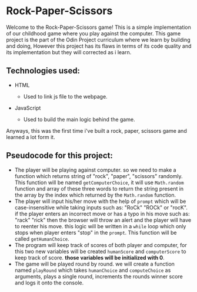 # Rock-Paper-Scissors

Welcome to the Rock-Paper-Scissors game! This is a simple implementation of our childhood game where you play against the computer. This game project is the part of the Odin Project curriculum where we learn by building and doing, However this project has its flaws in terms of its code quality and its implementation but they will corrected as i learn.

## Technologies used:

- HTML

  - Used to link js file to the webpage.

- JavaScript
  - Used to build the main logic behind the game.

Anyways, this was the first time i've built a rock, paper, scissors game and learned a lot form it.

## Pseudocode for this project:

- The player will be playing against computer. so we need to make a function which returns string of "rock", "paper", "scissors" randomly. This function will be named `getComputerChoice`, it will use `Math.random` function and array of these three words to return the string present in the array by the index which returned by the `Math.random` function.
- The player will input his/her move with the help of `prompt` which will be case-insensitive while taking inputs such as: "RoCk" "ROCk" or "rocK". if the player enters an incorrect move or has a typo in his move such as: "rack" "rick" then the browser will throw an alert and the player will have to reenter his move. this logic will be written in a `while` loop which only stops when player enters "stop" in the `prompt`. This function will be called `getHumanChoice`.
- The program will keep track of scores of both player and computer, for this two new variables will be created `humanScore` and `computerScore` to keep track of score. **those variables will be initialized with 0**.
- The game will be played round by round. we will create a function named `playRound` which takes `humanChoice` and `computeChoice` as arguments, plays a single round, increments the rounds winner score and logs it onto the console.
